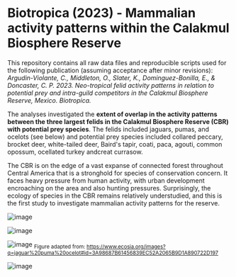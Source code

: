 # Biotropica (2023) - Mammalian activity patterns within the Calakmul Biosphere Reserve

This repository contains all raw data files and reproducible scripts used for the following publication (assuming acceptance after minor revisions):
_Argudin-Violante, C., Middleton, O., Slater, K., Dominguez-Bonilla, E., & Doncaster, C. P. 2023. Neo-tropical felid activity patterns in relation to potential prey and intra-guild competitors in the Calakmul Biosphere Reserve, Mexico. Biotropica._

The analyses investigated the **extent of overlap in the activity patterns between the three largest felids in the Calakmul Biosphere Reserve (CBR) with potential prey species**. The felids included jaguars, pumas, and ocelots (see below) and potential prey species included collared peccary, brocket deer, white-tailed deer, Baird's tapir, coati, paca, agouti, common opossum, ocellated turkey andcreat currasow. 

The CBR is on the edge of a vast expanse of connected forest throughout Central America that is a stronghold for species of conservation concern. It faces heavy pressure from human activity, with urban development encroaching on the area and also hunting pressures. Surprisingly, the ecology of species in the CBR remains relatively understudied, and this is the first study to investigate mammalian activity patterns for the reserve.

![image](https://user-images.githubusercontent.com/34517014/229286252-49a2fc46-bfce-4e49-b515-ab7d0bcda9a8.png)

![image](https://user-images.githubusercontent.com/34517014/229286011-442607f1-4beb-4ead-920a-cf7b0e6a86bb.png)

![image](https://user-images.githubusercontent.com/34517014/229285452-321a748b-a603-4ec3-9b28-36ff409324f4.png)
<sub>Figure adapted from: https://www.ecosia.org/images?q=jaguar%20puma%20ocelot#id=3A98687B61456839EC52A2065B9D1A890722D197</sub>

![image](https://user-images.githubusercontent.com/34517014/229286080-ce6b3c8f-ca0e-4657-b76b-08a671040804.png)
